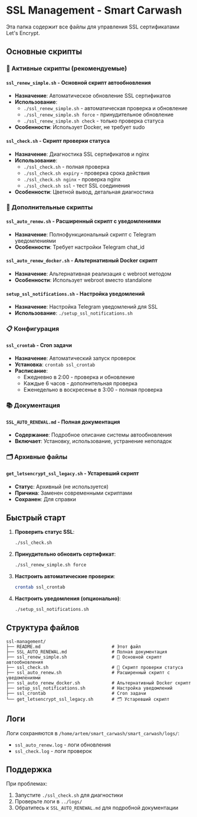 # SSL Management - Smart Carwash

Эта папка содержит все файлы для управления SSL сертификатами Let's Encrypt.

## Основные скрипты

### 🚀 Активные скрипты (рекомендуемые)

#### `ssl_renew_simple.sh` - Основной скрипт автообновления
- **Назначение**: Автоматическое обновление SSL сертификатов
- **Использование**: 
  - `./ssl_renew_simple.sh` - автоматическая проверка и обновление
  - `./ssl_renew_simple.sh force` - принудительное обновление
  - `./ssl_renew_simple.sh check` - только проверка статуса
- **Особенности**: Использует Docker, не требует sudo

#### `ssl_check.sh` - Скрипт проверки статуса
- **Назначение**: Диагностика SSL сертификатов и nginx
- **Использование**:
  - `./ssl_check.sh` - полная проверка
  - `./ssl_check.sh expiry` - проверка срока действия
  - `./ssl_check.sh nginx` - проверка nginx
  - `./ssl_check.sh ssl` - тест SSL соединения
- **Особенности**: Цветной вывод, детальная диагностика

### 🔧 Дополнительные скрипты

#### `ssl_auto_renew.sh` - Расширенный скрипт с уведомлениями
- **Назначение**: Полнофункциональный скрипт с Telegram уведомлениями
- **Особенности**: Требует настройки Telegram chat_id

#### `ssl_auto_renew_docker.sh` - Альтернативный Docker скрипт
- **Назначение**: Альтернативная реализация с webroot методом
- **Особенности**: Использует webroot вместо standalone

#### `setup_ssl_notifications.sh` - Настройка уведомлений
- **Назначение**: Настройка Telegram уведомлений для SSL
- **Использование**: `./setup_ssl_notifications.sh`

### 📋 Конфигурация

#### `ssl_crontab` - Cron задачи
- **Назначение**: Автоматический запуск проверок
- **Установка**: `crontab ssl_crontab`
- **Расписание**:
  - Ежедневно в 2:00 - проверка и обновление
  - Каждые 6 часов - дополнительная проверка
  - Еженедельно в воскресенье в 3:00 - полная проверка

### 📚 Документация

#### `SSL_AUTO_RENEWAL.md` - Полная документация
- **Содержание**: Подробное описание системы автообновления
- **Включает**: Установку, использование, устранение неполадок

### 🗂️ Архивные файлы

#### `get_letsencrypt_ssl_legacy.sh` - Устаревший скрипт
- **Статус**: Архивный (не используется)
- **Причина**: Заменен современными скриптами
- **Сохранен**: Для справки

## Быстрый старт

1. **Проверить статус SSL**:
   ```bash
   ./ssl_check.sh
   ```

2. **Принудительно обновить сертификат**:
   ```bash
   ./ssl_renew_simple.sh force
   ```

3. **Настроить автоматические проверки**:
   ```bash
   crontab ssl_crontab
   ```

4. **Настроить уведомления (опционально)**:
   ```bash
   ./setup_ssl_notifications.sh
   ```

## Структура файлов

```
ssl-management/
├── README.md                           # Этот файл
├── SSL_AUTO_RENEWAL.md                 # Полная документация
├── ssl_renew_simple.sh                 # 🚀 Основной скрипт автообновления
├── ssl_check.sh                        # 🚀 Скрипт проверки статуса
├── ssl_auto_renew.sh                   # Расширенный скрипт с уведомлениями
├── ssl_auto_renew_docker.sh            # Альтернативный Docker скрипт
├── setup_ssl_notifications.sh          # Настройка уведомлений
├── ssl_crontab                         # Cron задачи
└── get_letsencrypt_ssl_legacy.sh       # 🗂️ Устаревший скрипт
```

## Логи

Логи сохраняются в `/home/artem/smart_carwash/smart_carwash/logs/`:
- `ssl_auto_renew.log` - логи обновления
- `ssl_check.log` - логи проверок

## Поддержка

При проблемах:
1. Запустите `./ssl_check.sh` для диагностики
2. Проверьте логи в `../logs/`
3. Обратитесь к `SSL_AUTO_RENEWAL.md` для подробной документации
